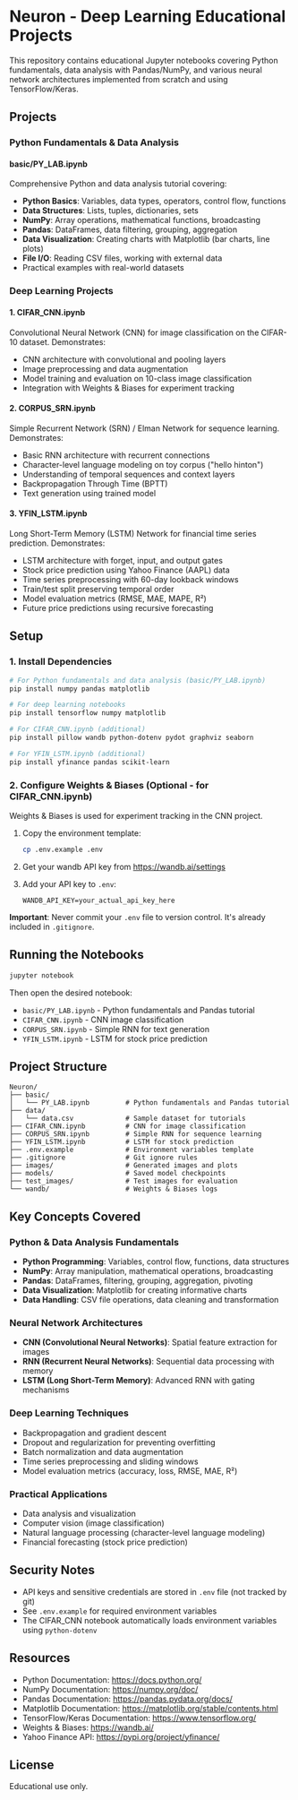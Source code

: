 # Neuron - Deep Learning Educational Projects

This repository contains educational Jupyter notebooks covering Python fundamentals, data analysis with Pandas/NumPy, and various neural network architectures implemented from scratch and using TensorFlow/Keras.

## Projects

### Python Fundamentals & Data Analysis

#### basic/PY_LAB.ipynb
Comprehensive Python and data analysis tutorial covering:
- **Python Basics**: Variables, data types, operators, control flow, functions
- **Data Structures**: Lists, tuples, dictionaries, sets
- **NumPy**: Array operations, mathematical functions, broadcasting
- **Pandas**: DataFrames, data filtering, grouping, aggregation
- **Data Visualization**: Creating charts with Matplotlib (bar charts, line plots)
- **File I/O**: Reading CSV files, working with external data
- Practical examples with real-world datasets

### Deep Learning Projects

#### 1. CIFAR_CNN.ipynb
Convolutional Neural Network (CNN) for image classification on the CIFAR-10 dataset. Demonstrates:
- CNN architecture with convolutional and pooling layers
- Image preprocessing and data augmentation
- Model training and evaluation on 10-class image classification
- Integration with Weights & Biases for experiment tracking

#### 2. CORPUS_SRN.ipynb
Simple Recurrent Network (SRN) / Elman Network for sequence learning. Demonstrates:
- Basic RNN architecture with recurrent connections
- Character-level language modeling on toy corpus ("hello hinton")
- Understanding of temporal sequences and context layers
- Backpropagation Through Time (BPTT)
- Text generation using trained model

#### 3. YFIN_LSTM.ipynb
Long Short-Term Memory (LSTM) Network for financial time series prediction. Demonstrates:
- LSTM architecture with forget, input, and output gates
- Stock price prediction using Yahoo Finance (AAPL) data
- Time series preprocessing with 60-day lookback windows
- Train/test split preserving temporal order
- Model evaluation metrics (RMSE, MAE, MAPE, R²)
- Future price predictions using recursive forecasting

## Setup

### 1. Install Dependencies

```bash
# For Python fundamentals and data analysis (basic/PY_LAB.ipynb)
pip install numpy pandas matplotlib

# For deep learning notebooks
pip install tensorflow numpy matplotlib

# For CIFAR_CNN.ipynb (additional)
pip install pillow wandb python-dotenv pydot graphviz seaborn

# For YFIN_LSTM.ipynb (additional)
pip install yfinance pandas scikit-learn
```

### 2. Configure Weights & Biases (Optional - for CIFAR_CNN.ipynb)

Weights & Biases is used for experiment tracking in the CNN project.

1. Copy the environment template:
   ```bash
   cp .env.example .env
   ```

2. Get your wandb API key from https://wandb.ai/settings

3. Add your API key to `.env`:
   ```
   WANDB_API_KEY=your_actual_api_key_here
   ```

**Important**: Never commit your `.env` file to version control. It's already included in `.gitignore`.

## Running the Notebooks

```bash
jupyter notebook
```

Then open the desired notebook:
- `basic/PY_LAB.ipynb` - Python fundamentals and Pandas tutorial
- `CIFAR_CNN.ipynb` - CNN image classification
- `CORPUS_SRN.ipynb` - Simple RNN for text generation
- `YFIN_LSTM.ipynb` - LSTM for stock price prediction

## Project Structure

```
Neuron/
├── basic/
│   └── PY_LAB.ipynb         # Python fundamentals and Pandas tutorial
├── data/
│   └── data.csv             # Sample dataset for tutorials
├── CIFAR_CNN.ipynb          # CNN for image classification
├── CORPUS_SRN.ipynb         # Simple RNN for sequence learning
├── YFIN_LSTM.ipynb          # LSTM for stock prediction
├── .env.example             # Environment variables template
├── .gitignore               # Git ignore rules
├── images/                  # Generated images and plots
├── models/                  # Saved model checkpoints
├── test_images/             # Test images for evaluation
└── wandb/                   # Weights & Biases logs
```

## Key Concepts Covered

### Python & Data Analysis Fundamentals
- **Python Programming**: Variables, control flow, functions, data structures
- **NumPy**: Array manipulation, mathematical operations, broadcasting
- **Pandas**: DataFrames, filtering, grouping, aggregation, pivoting
- **Data Visualization**: Matplotlib for creating informative charts
- **Data Handling**: CSV file operations, data cleaning and transformation

### Neural Network Architectures
- **CNN (Convolutional Neural Networks)**: Spatial feature extraction for images
- **RNN (Recurrent Neural Networks)**: Sequential data processing with memory
- **LSTM (Long Short-Term Memory)**: Advanced RNN with gating mechanisms

### Deep Learning Techniques
- Backpropagation and gradient descent
- Dropout and regularization for preventing overfitting
- Batch normalization and data augmentation
- Time series preprocessing and sliding windows
- Model evaluation metrics (accuracy, loss, RMSE, MAE, R²)

### Practical Applications
- Data analysis and visualization
- Computer vision (image classification)
- Natural language processing (character-level language modeling)
- Financial forecasting (stock price prediction)

## Security Notes

- API keys and sensitive credentials are stored in `.env` file (not tracked by git)
- See `.env.example` for required environment variables
- The CIFAR_CNN notebook automatically loads environment variables using `python-dotenv`

## Resources

- Python Documentation: https://docs.python.org/
- NumPy Documentation: https://numpy.org/doc/
- Pandas Documentation: https://pandas.pydata.org/docs/
- Matplotlib Documentation: https://matplotlib.org/stable/contents.html
- TensorFlow/Keras Documentation: https://www.tensorflow.org/
- Weights & Biases: https://wandb.ai/
- Yahoo Finance API: https://pypi.org/project/yfinance/

## License

Educational use only.
